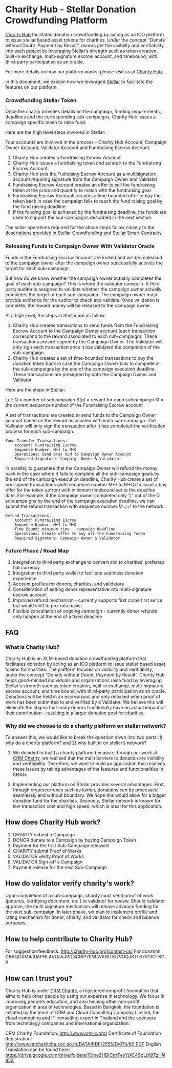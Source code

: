 # Charity Hub - Stellar Donation Crowdfunding Platform


[Charity Hub] facilitates donation crowdfunding by acting as an ICO platform to issue stellar based asset tokens for charities. Under the concept “Donate without Doubt. Payment by Result”, donors get the visibility and verifiability into each project by leveraging [Stellar]’s strength such as token creation, built-in exchange, multi-signature escrow account, and timebound, with third-party participation as an oracle.

For more details on how our platform works, please visit us at [Charity Hub]

In this document, we explain how we leveraged [Stellar] to facilitate the features on our platform.

### Crowdfunding Stellar Token 

Once the charity provides details on the campaign, funding requirements, deadlines and the corresponding sub-campaigns, Charity Hub issues a campaign specific token to raise fund.

Here are the high level steps involved in Stellar:

Four accounts are involved in the process - Charity Hub Account,
Campaign Owner Account, Validator  Account and Fundraising Escrow Account.

1. Charity Hub creates a Fundraising Escrow Account 
2. Charity Hub issues a fundraising token and sends it to the Fundraising Escrow Account
3. Charity Hub sets the Fudraising Escrow Account as a multisignature account requiring signature from the Campaign Owner and Validator
4. Fundraising Escrow Account creates an offer to sell the fundraising token at the price and quantity to match with the fundraising goal
5. Fundraising Escrow Accounts creates a time bounded offer to buy the token back in case the campaign fails to reach the fund raising goal by the fund raising deadline
6. If the funding goal is achieved by the fundraising deadline, the funds are used to support the sub-campaigns described in the next section

The sellar operations required for the above steps follow closely to the descriptions provided in [Stellar Crowdfunding] and [Stellar Smart Contracts]

### Releasing Funds to Campaign Owner With Validator Oracle 

Funds in the Fundraising Escrow Account are locked and will be realeased to the campaign owner after the campaign owner successfully acieves the target for each sub-campaign.

But how do we know whether the campaign owner actually completes the goal of each sub-campaign? This is where the validator comes in. A third party auditor is assigned to validate whether the campaign owner actually completes the target of each sub-campaign. The campaign owner must provide evidence for the auditor to check and validate. Once validation is complete, the reward money will be released to the campaign owner.

At a high level, the steps in Stellar are as follow:
1. Charity Hub creates transactions to send funds from the Fundraising Escrow Account to the Campaign Owner account (each transaction correspond to the reward associated to each sub-campaign). These transactions are pre-signed by the Campaign Owner. The Validator will only sign each transaction once it has validated the completion of the sub-campaign.
2. Charity Hub creates a set of time-bounded transactions to buy the donation token back in case the Campaign Owner fails to complete all the sub-campaigns by the end of the campaign execution deadline. These transactions are presigned by both the Campaign Owner and Validator.

Here are the steps in Stellar:

Let:
Q = number of subcampaign
S(q) = reward for each subcampaign
M = the current sequence number of the Fundraising Escrow account

A set of transactions are  created to send funds to the Campaign Owner account based on the reward associated with each sub-campaign. The Validator will only sign the transaction after it has completed the verification process for each sub-campaign.


    Fund Transfer Transactions:
        Account: Fundraising Escrow
        Sequence Number: M+1 to M+Q
        Operations: Send S(q) XLM to Campaign Owner Account
        Required Signature: Campaign Owner & Validator

In parallel, to guarantee that the Campaign Owner will refund the money back in the case where it fails to complete all the sub-campaign goals by the end of the campaign execution deadline, Charity Hub create a set of pre-signed transactions (with sequence number M+1 to M+Q) to issue a buy offer for the token upfront with minimum timebound set to the deadline date. For example, if the campaign owner completed only "j" out of the Q subcampaigns by the end of the campaign execution deadline, we can submit the refund transaction with sequence number M+j+1 to the network.

    Refund Transactions:
        Account: Fundraising Escrow
        Sequence Number: M+1 to M+Q
        Time Bound: minimum time - campaign deadline
        Operations: Create offer to buy all the Fundraising Token
        Required Signature: Campaign Owner & Validator

### Future Phase / Road Map
1. Integration to third party exchange to convert xlm to charities' preferred fiat currency
2. Integration to third party wallet to facilitate seamless donation experience
3. Account profiles for donors, charities, and validators
4. Consideration of adding donor representative into multi-signature escrow account
5. Improved refund mechanism - currently supports first come first serve but would shift to pro-rata basis
6. Flexible cancellation of ongoing campaign - currently donor refunds only happen at the end of a fixed deadline


## FAQ
### What is Charity Hub?
Charity Hub is an XLM-based donation crowdfunding platform that facilitates donation by acting as an ICO platform to issue stellar based asset tokens for charities. The platform focuses on visibility and verifiability, under the concept “Donate without Doubt. Payment by Result”. Charity Hub helps good-minded individuals and organizations raise fund by leveraging Stellar’s strength such as token creation, built-in exchange, multi-signature escrow account, and time bound, with third-party participation as an oracle. Donations will be held in an escrow pool and only released when proof of work has been submitted to and verified by a Validator. We believe this will eliminate the stigma that many donors traditionally have on actual impact of their contribution - resulting in a larger donation pool for charities.

### Why did we choose to do a charity platform on stellar network?
To answer this, we would like to break the question down into two parts: 1) why do a charity platform? and 2) why built in on stellar’s network?

1) We decided to build a charity platform because, through our work at [CRM Charity], we realized that the main barriers to donation are visibility and verifiability. Therefore, we want to build an application that resolves these issues by taking advantages of the features and functionalities in Stellar.

2) Implementing our platform on Stellar provides several advantages. First, through cryptocurrency such as lumen, donations can be processed seamlessly and without boundary. We hope this would allow for a bigger donation fund for the charities. Secondly, Stellar network is known for low transaction cost and high speed, which is ideal for this application.  

## How does Charity Hub work?

1. CHARITY submit a Campaign
2. DONOR donate to a Campaign by buying Campaign Token 
3. Payment for the first Sub-Campaign released 
4. CHARITY submit Proof of Works
5. VALIDATOR verify Proof of Works
6. VALIDATOR Sign-off a Campaign
7. Payment release for the next Sub-Campaign

## How do validator verify charity's work?
Upon completion of a sub-campaign, charity must send proof of work (pictures, certifying document, etc.) to validator for review. Should validator approve, the multi signature mechanism will release advance funding for the next sub-campaign. In later phase, we plan to implement profile and rating mechanism for donor, charity, and validator for check and balance purposes.  

## How to help contribute to Charity Hub?
For suggestion/feedback: http://charity-hub.org/contact-us/
For donation: GBAQOXM4JDAPHL4VUJAJWL3CIKP7ENLWKWTKI7VOQJKTIEI7VCIOTKGX

## How can I trust you?

Charity Hub is under [CRM Charity], a registered nonprofit foundation that aims to help other people by using our expertise in technology. We focus in improving people’s education, and also helping other non-profit organization in area of technologies. Based in Bangkok, the foundation is initiated by the team of CRM and Cloud Consulting Company Limited, the cloud computing and IT consulting expert in Thailand and the sponsors from technology companies and international organization.

CRM Charity Foundation: http://www.crm-c.org/ 
Certificate of Foundation Registration:
http://www.ratchakitcha.soc.go.th/DATA/PDF/2555/D/074/80.PDF 
English Translation can be found here:
https://drive.google.com/drive/folders/16moZHDICtrrFeyYjXE4SpLtX9TzHN85X
  

    
    
   [Stellar Crowdfunding]: <https://www.stellar.org/blog/multisig-and-simple-contracts-stellar>
   [CRM Charity]: <http://www.crm-c.org/>
   [Stellar Smart Contracts]: <https://www.stellar.org/developers/guides/walkthroughs/stellar-smart-contracts.html>
   [Stellar]: <https://www.stellar.org/>
   [Charity Hub]: <http://charity-hub.org>
   

